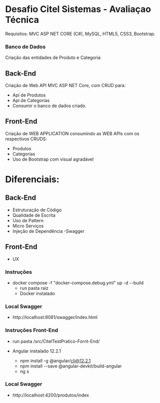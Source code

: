# Desafio Citel Sistemas - Avaliaçao Técnica


Requisitos:
MVC ASP NET CORE (C#), MySQL, HTML5, CSS3, Bootstrap.

### Banco de Dados

Criação das entidades de Produto e Categoria

## Back-End
Criação de Web API MVC ASP NET Core, com CRUD para:
- Api de Produtos
- Api de Categorias
-  Consumir o banco de dados criado.

## Front-End
 Criação de WEB APPLICATION consumindo as WEB APIs com os respectivos CRUDS:

- Produtos
- Categorias
- Uso de Bootstrap com visual agradável

# Diferenciais:

## Back-End
- Estruturação de Código
- Qualidade de Escrita
- Uso de Pattern
- Micro Serviços
- Injeção de Dependência -Swagger

## Front-End
- UX

### Instruções
- docker compose -f "docker-compose.debug.yml" up -d --build 
    - run pasta raiz
    - Docker instalado

### Local Swagger
- http://localhost:8081/swagger/index.html

### Instruções Front-End
- run pasta /src/CitelTestPratico-Fornt-End/
- Angular instalado 12.2.1

    - npm install -g @angular/cli@12.2.1
    - npm install --save @angular-devkit/build-angular
    - ng s


### Local Swagger
- http://localhost:4200/produtos/index




